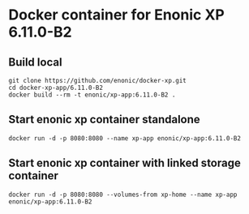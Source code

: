 # Docker container for Enonic XP 6.11.0-B2

## Build local

    git clone https://github.com/enonic/docker-xp.git
    cd docker-xp-app/6.11.0-B2
    docker build --rm -t enonic/xp-app:6.11.0-B2 .

## Start enonic xp container standalone

    docker run -d -p 8080:8080 --name xp-app enonic/xp-app:6.11.0-B2

## Start enonic xp container with linked storage container

    docker run -d -p 8080:8080 --volumes-from xp-home --name xp-app enonic/xp-app:6.11.0-B2
